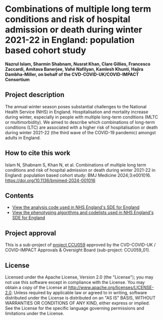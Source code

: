 # Combinations of multiple long term conditions and risk of hospital admission or death during winter 2021-22 in England: population based cohort study

**Nazrul Islam, Sharmin Shabnam, Nusrat Khan, Clare Gillies, Francesco Zaccardi, Amitava Banerjee, Vahé Nafilyan, Kamlesh Khunti, Hajira Dambha-Miller, on behalf of the CVD-COVID-UK/COVID-IMPACT Consortium**

## Project description

The annual winter season poses substantial challenges to the National Health Service (NHS) in England. Hospitalisation and mortality increase during winter, especially in people with multiple long-term conditions (MLTC or multimorbidity). We aimed to describe which combinations of long-term conditions (LTC) are associated with a higher risk of hospitalisation or death during winter 2021-22 (the third wave of the COVID-19 pandemic) amongst adults in England.

## How to cite this work
Islam N, Shabnam S, Khan N, et al. Combinations of multiple long term conditions and risk of hospital admission or death during winter 2021-22 in England: population based cohort study: BMJ Medicine 2024;3:e001016. https://doi.org/10.1136/bmjmed-2024-001016

## Contents

* [View the analysis code used in NHS England's SDE for England](https://github.com/BHFDSC/CCU059_01/tree/main/code)
* [View the phenotyping algorithms and codelists used in NHS England's SDE for England](https://github.com/BHFDSC/CCU059_01/tree/main/phenotypes)

## Project approval

This is a sub-project of [project CCU059](https://github.com/BHFDSC/CCU059) approved by the CVD-COVID-UK / COVID-IMPACT Approvals & Oversight Board (sub-project: CCU059_01).

## License

Licensed under the Apache License, Version 2.0 (the "License"); you may not use this software except in compliance with the License. You may obtain a copy of the License at http://www.apache.org/licenses/LICENSE-2.0. Unless required by applicable law or agreed to in writing, software distributed under the License is distributed on an "AS IS" BASIS, WITHOUT WARRANTIES OR CONDITIONS OF ANY KIND, either express or implied. See the License for the specific language governing permissions and limitations under the License.
